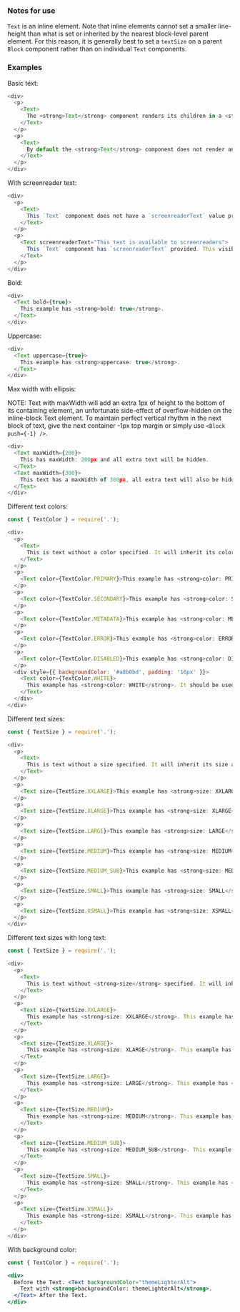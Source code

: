 ### Notes for use

`Text` is an inline element. Note that inline elements cannot set a smaller line-height than what is set or inherited by the nearest block-level parent element. For this reason, it is generally best to set a `textSize` on a parent `Block` component rather than on individual `Text` components.

### Examples

Basic text:

```js { "props": { "data-description": "basic" } }
<div>
  <p>
    <Text>
      The <strong>Text</strong> component renders its children in a <strong>span</strong>. It's a convenient way to render a piece of text with a specific size. Text will support more options in the future.
    </Text>
  </p>
  <p>
    <Text>
      By default the <strong>Text</strong> component does not render any styling so it can inherit styles of its parent.
    </Text>
  </p>
</div>
```

With screenreader text:

```js { "props": { "data-description": "with screenreader text" } }
<div>
  <p>
    <Text>
      This `Text` component does not have a `screenreaderText` value provided.
    </Text>
  </p>
  <p>
    <Text screenreaderText="This text is available to screenreaders">
      This `Text` component has `screenreaderText` provided. This visible text is hidden from screenreaders while the screenreaderText value is made available to them.
    </Text>
  </p>
</div>
```

Bold:

```js { "props": { "data-description": "bold" } }
<div>
  <Text bold={true}>
    This example has <strong>bold: true</strong>.
  </Text>
</div>
```

Uppercase:

```js { "props": { "data-description": "uppercase" } }
<div>
  <Text uppercase={true}>
    This example has <strong>uppercase: true</strong>.
  </Text>
</div>
```

Max width with ellipsis:

NOTE: Text with maxWidth will add an extra 1px of height to the bottom of its containing element, an unfortunate side-effect of overflow-hidden on the inline-block Text element. To maintain perfect vertical rhythm in the next block of text, give the next container -1px top margin or simply use `<Block push={-1} />`.

```js { "props": { "data-description": "max width with ellipsis" } }
<div>
  <Text maxWidth={200}>
    This has maxWidth: 200px and all extra text will be hidden.
  </Text>
  <Text maxWidth={300}>
    This text has a maxWidth of 300px, all extra text will also be hidden.
  </Text>
</div>
```

Different text colors:

```js { "props": { "data-description": "colors" } }
const { TextColor } = require('.');

<div>
  <p>
    <Text>
      This is text without a color specified. It will inherit its color from its parent.
    </Text>
  </p>
  <p>
    <Text color={TextColor.PRIMARY}>This example has <strong>color: PRIMARY</strong>.</Text>
  </p>
  <p>
    <Text color={TextColor.SECONDARY}>This example has <strong>color: SECONDARY</strong>.</Text>
  </p>
  <p>
    <Text color={TextColor.METADATA}>This example has <strong>color: METADATA</strong>.</Text>
  </p>
  <p>
    <Text color={TextColor.ERROR}>This example has <strong>color: ERROR</strong>.</Text>
  </p>
  <p>
    <Text color={TextColor.DISABLED}>This example has <strong>color: DISABLED</strong>.</Text>
  </p>
  <div style={{ backgroundColor: '#a8b0bd', padding: '16px' }}>
    <Text color={TextColor.WHITE}>
      This example has <strong>color: WHITE</strong>. It should be used where the background is a darker color.
    </Text>
  </div>
</div>
```

Different text sizes:

```js { "props": { "data-description": "sizes" } }
const { TextSize } = require('.');

<div>
  <p>
    <Text>
      This is text without a size specified. It will inherit its size and line-height from its parent.
    </Text>
  </p>
  <p>
    <Text size={TextSize.XXLARGE}>This example has <strong>size: XXLARGE</strong>.</Text>
  </p>
  <p>
    <Text size={TextSize.XLARGE}>This example has <strong>size: XLARGE</strong>.</Text>
  </p>
  <p>
    <Text size={TextSize.LARGE}>This example has <strong>size: LARGE</strong>.</Text>
  </p>
  <p>
    <Text size={TextSize.MEDIUM}>This example has <strong>size: MEDIUM</strong>.</Text>
  </p>
  <p>
    <Text size={TextSize.MEDIUM_SUB}>This example has <strong>size: MEDIUM_SUB</strong>.</Text>
  </p>
  <p>
    <Text size={TextSize.SMALL}>This example has <strong>size: SMALL</strong>.</Text>
  </p>
  <p>
    <Text size={TextSize.XSMALL}>This example has <strong>size: XSMALL</strong>.</Text>
  </p>
</div>
```

Different text sizes with long text:

```js { "props": { "data-description": "sizes long" } }
const { TextSize } = require('.');

<div>
  <p>
    <Text>
      This is text without <strong>size</strong> specified. It will inherit its size and line-height from its parent. This is text without <strong>size</strong> specified. It will inherit its size and line-height from its parent. This is text without <strong>size</strong> specified. It will inherit its size and line-height from its parent.
    </Text>
  </p>
  <p>
    <Text size={TextSize.XXLARGE}>
      This example has <strong>size: XXLARGE</strong>. This example has <strong>size: XXLARGE</strong>. This example has <strong>size: XXLARGE</strong>. This example has <strong>size: XXLARGE</strong>. This example has <strong>size: XXLARGE</strong>. This example has <strong>size: XXLARGE</strong>. This example has <strong>size: XXLARGE</strong>.
    </Text>
  </p>
  <p>
    <Text size={TextSize.XLARGE}>
      This example has <strong>size: XLARGE</strong>. This example has <strong>size: XLARGE</strong>. This example has <strong>size: XLARGE</strong>. This example has <strong>size: XLARGE</strong>. This example has <strong>size: XLARGE</strong>. This example has <strong>size: XLARGE</strong>. This example has <strong>size: XLARGE</strong>. This example has <strong>size: XLARGE</strong>.
    </Text>
  </p>
  <p>
    <Text size={TextSize.LARGE}>
      This example has <strong>size: LARGE</strong>. This example has <strong>size: LARGE</strong>. This example has <strong>size: LARGE</strong>. This example has <strong>size: LARGE</strong>. This example has <strong>size: LARGE</strong>. This example has <strong>size: LARGE</strong>. This example has <strong>size: LARGE</strong>. This example has <strong>size: LARGE</strong>.
    </Text>
  </p>
  <p>
    <Text size={TextSize.MEDIUM}>
      This example has <strong>size: MEDIUM</strong>. This example has <strong>size: MEDIUM</strong>. This example has <strong>size: MEDIUM</strong>. This example has <strong>size: MEDIUM</strong>. This example has <strong>size: MEDIUM</strong>. This example has <strong>size: MEDIUM</strong>. This example has <strong>size: MEDIUM</strong>. This example has <strong>size: MEDIUM</strong>.
    </Text>
  </p>
  <p>
    <Text size={TextSize.MEDIUM_SUB}>
      This example has <strong>size: MEDIUM_SUB</strong>. This example has <strong>size: MEDIUM_SUB</strong>. This example has <strong>size: MEDIUM_SUB</strong>. This example has <strong>size: MEDIUM_SUB</strong>. This example has <strong>size: MEDIUM_SUB</strong>. This example has <strong>size: MEDIUM_SUB</strong>. This example has <strong>size: MEDIUM_SUB</strong>.
    </Text>
  </p>
  <p>
    <Text size={TextSize.SMALL}>
      This example has <strong>size: SMALL</strong>. This example has <strong>size: SMALL</strong>. This example has <strong>size: SMALL</strong>. This example has <strong>size: SMALL</strong>. This example has <strong>size: SMALL</strong>. This example has <strong>size: SMALL</strong>. This example has <strong>size: SMALL</strong>. This example has <strong>size: SMALL</strong>.
    </Text>
  </p>
  <p>
    <Text size={TextSize.XSMALL}>
      This example has <strong>size: XSMALL</strong>. This example has <strong>size: XSMALL</strong>. This example has <strong>size: XSMALL</strong>. This example has <strong>size: XSMALL</strong>. This example has <strong>size: XSMALL</strong>. This example has <strong>size: XSMALL</strong>. This example has <strong>size: XSMALL</strong>. This example has <strong>size: XSMALL</strong>.
    </Text>
  </p>
</div>
```

With background color:
```jsx { "props": { "data-description": "background-color" } }
const { TextColor } = require('.');

<div>
  Before the Text. <Text backgroundColor="themeLighterAlt">
    Text with <strong>backgroundColor: themeLighterAlt</strong>.
  </Text> After the Text.
</div>
```
